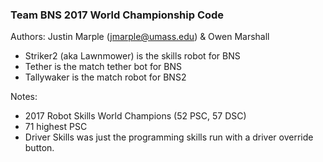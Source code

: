 ### Team BNS 2017 World Championship Code ###

Authors: Justin Marple (jmarple@umass.edu) & Owen Marshall 

 - Striker2 (aka Lawnmower) is the skills robot for BNS
 - Tether is the match tether bot for BNS
 - Tallywaker is the match robot for BNS2
 
 Notes:
 - 2017 Robot Skills World Champions (52 PSC, 57 DSC)
 - 71 highest PSC
 - Driver Skills was just the programming skills run with a driver override button.  
